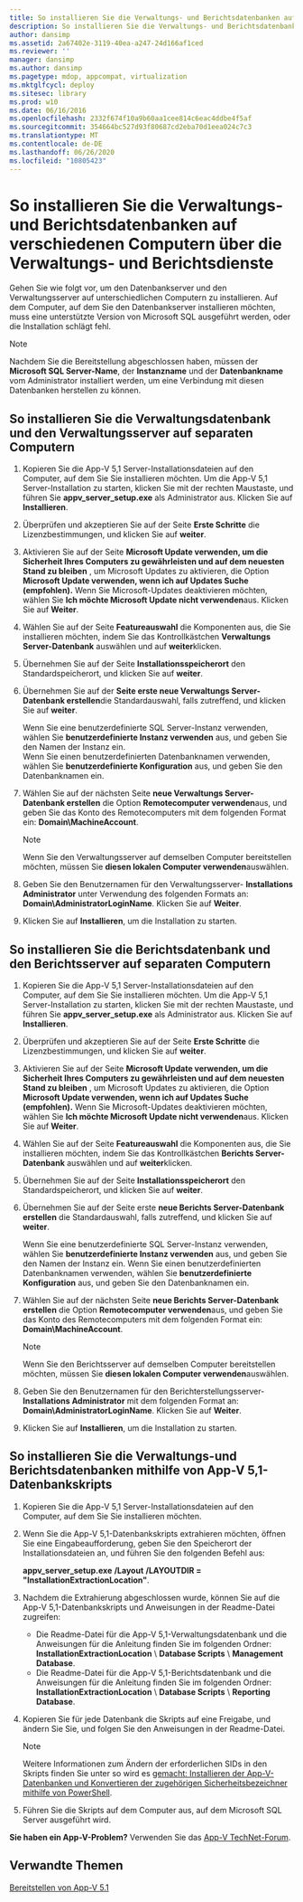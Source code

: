 ```yaml
---
title: So installieren Sie die Verwaltungs- und Berichtsdatenbanken auf verschiedenen Computern über die Verwaltungs- und Berichtsdienste
description: So installieren Sie die Verwaltungs- und Berichtsdatenbanken auf verschiedenen Computern über die Verwaltungs- und Berichtsdienste
author: dansimp
ms.assetid: 2a67402e-3119-40ea-a247-24d166af1ced
ms.reviewer: ''
manager: dansimp
ms.author: dansimp
ms.pagetype: mdop, appcompat, virtualization
ms.mktglfcycl: deploy
ms.sitesec: library
ms.prod: w10
ms.date: 06/16/2016
ms.openlocfilehash: 2332f674f10a9b60aa1cee814c6eac4ddbe4f5af
ms.sourcegitcommit: 354664bc527d93f80687cd2eba70d1eea024c7c3
ms.translationtype: MT
ms.contentlocale: de-DE
ms.lasthandoff: 06/26/2020
ms.locfileid: "10805423"
---
```

# So installieren Sie die Verwaltungs- und Berichtsdatenbanken auf verschiedenen Computern über die Verwaltungs- und Berichtsdienste

Gehen Sie wie folgt vor, um den Datenbankserver und den Verwaltungsserver auf unterschiedlichen Computern zu installieren. Auf dem Computer, auf dem Sie den Datenbankserver installieren möchten, muss eine unterstützte Version von Microsoft SQL ausgeführt werden, oder die Installation schlägt fehl.

> [!NOTE]
> Nachdem Sie die Bereitstellung abgeschlossen haben, müssen der **Microsoft SQL Server-Name**, der **Instanzname** und der **Datenbankname** vom Administrator installiert werden, um eine Verbindung mit diesen Datenbanken herstellen zu können.

## So installieren Sie die Verwaltungsdatenbank und den Verwaltungsserver auf separaten Computern

1. Kopieren Sie die App-V 5,1 Server-Installationsdateien auf den Computer, auf dem Sie Sie installieren möchten. Um die App-V 5,1 Server-Installation zu starten, klicken Sie mit der rechten Maustaste, und führen Sie **appv\_server\_setup.exe** als Administrator aus. Klicken Sie auf **Installieren**.
1. Überprüfen und akzeptieren Sie auf der Seite **Erste Schritte** die Lizenzbestimmungen, und klicken Sie auf **weiter**.
1. Aktivieren Sie auf der Seite **Microsoft Update verwenden, um die Sicherheit Ihres Computers zu gewährleisten und auf dem neuesten Stand zu bleiben** , um Microsoft Updates zu aktivieren, die Option **Microsoft Update verwenden, wenn ich auf Updates Suche (empfohlen).** Wenn Sie Microsoft-Updates deaktivieren möchten, wählen Sie **Ich möchte Microsoft Update nicht verwenden**aus. Klicken Sie auf **Weiter**.
1. Wählen Sie auf der Seite **Featureauswahl** die Komponenten aus, die Sie installieren möchten, indem Sie das Kontrollkästchen **Verwaltungs Server-Datenbank** auswählen und auf **weiter**klicken.
1. Übernehmen Sie auf der Seite **Installationsspeicherort** den Standardspeicherort, und klicken Sie auf **weiter**.
1. Übernehmen Sie auf der **Seite erste neue Verwaltungs Server-Datenbank erstellen**die Standardauswahl, falls zutreffend, und klicken Sie auf **weiter**.

    Wenn Sie eine benutzerdefinierte SQL Server-Instanz verwenden, wählen Sie **benutzerdefinierte Instanz verwenden** aus, und geben Sie den Namen der Instanz ein. \
    Wenn Sie einen benutzerdefinierten Datenbanknamen verwenden, wählen Sie **benutzerdefinierte Konfiguration** aus, und geben Sie den Datenbanknamen ein.

1. Wählen Sie auf der nächsten Seite **neue Verwaltungs Server-Datenbank erstellen** die Option **Remotecomputer verwenden**aus, und geben Sie das Konto des Remotecomputers mit dem folgenden Format ein: **Domain\\MachineAccount**.

    > [!NOTE]
    > Wenn Sie den Verwaltungsserver auf demselben Computer bereitstellen möchten, müssen Sie **diesen lokalen Computer verwenden**auswählen.

1. Geben Sie den Benutzernamen für den Verwaltungsserver- **Installations Administrator** unter Verwendung des folgenden Formats an: **Domain\\AdministratorLoginName**. Klicken Sie auf **Weiter**.
1. Klicken Sie auf **Installieren**, um die Installation zu starten.

## So installieren Sie die Berichtsdatenbank und den Berichtsserver auf separaten Computern

1. Kopieren Sie die App-V 5,1 Server-Installationsdateien auf den Computer, auf dem Sie Sie installieren möchten. Um die App-V 5,1 Server-Installation zu starten, klicken Sie mit der rechten Maustaste, und führen Sie **appv\_server\_setup.exe** als Administrator aus. Klicken Sie auf **Installieren**.
1. Überprüfen und akzeptieren Sie auf der Seite **Erste Schritte** die Lizenzbestimmungen, und klicken Sie auf **weiter**.
1. Aktivieren Sie auf der Seite **Microsoft Update verwenden, um die Sicherheit Ihres Computers zu gewährleisten und auf dem neuesten Stand zu bleiben** , um Microsoft Updates zu aktivieren, die Option **Microsoft Update verwenden, wenn ich auf Updates Suche (empfohlen).** Wenn Sie Microsoft-Updates deaktivieren möchten, wählen Sie **Ich möchte Microsoft Update nicht verwenden**aus. Klicken Sie auf **Weiter**.
1. Wählen Sie auf der Seite **Featureauswahl** die Komponenten aus, die Sie installieren möchten, indem Sie das Kontrollkästchen **Berichts Server-Datenbank** auswählen und auf **weiter**klicken.
1. Übernehmen Sie auf der Seite **Installationsspeicherort** den Standardspeicherort, und klicken Sie auf **weiter**.
1. Übernehmen Sie auf der Seite erste **neue Berichts Server-Datenbank erstellen** die Standardauswahl, falls zutreffend, und klicken Sie auf **weiter**.

    Wenn Sie eine benutzerdefinierte SQL Server-Instanz verwenden, wählen Sie **benutzerdefinierte Instanz verwenden** aus, und geben Sie den Namen der Instanz ein.
    Wenn Sie einen benutzerdefinierten Datenbanknamen verwenden, wählen Sie **benutzerdefinierte Konfiguration** aus, und geben Sie den Datenbanknamen ein.

1. Wählen Sie auf der nächsten Seite **neue Berichts Server-Datenbank erstellen** die Option **Remotecomputer verwenden**aus, und geben Sie das Konto des Remotecomputers mit dem folgenden Format ein: **Domain\\MachineAccount**.

    > [!NOTE]
    > Wenn Sie den Berichtsserver auf demselben Computer bereitstellen möchten, müssen Sie **diesen lokalen Computer verwenden**auswählen.

1. Geben Sie den Benutzernamen für den Berichterstellungsserver- **Installations Administrator** mit dem folgenden Format an: **Domain\\AdministratorLoginName**. Klicken Sie auf **Weiter**.
1. Klicken Sie auf **Installieren**, um die Installation zu starten.

## So installieren Sie die Verwaltungs-und Berichtsdatenbanken mithilfe von App-V 5,1-Datenbankskripts

1. Kopieren Sie die App-V 5,1 Server-Installationsdateien auf den Computer, auf dem Sie Sie installieren möchten.
1. Wenn Sie die App-V 5,1-Datenbankskripts extrahieren möchten, öffnen Sie eine Eingabeaufforderung, geben Sie den Speicherort der Installationsdateien an, und führen Sie den folgenden Befehl aus:

    **appv\_server\_setup.exe** **/Layout** **/LAYOUTDIR = "InstallationExtractionLocation"**.

1. Nachdem die Extrahierung abgeschlossen wurde, können Sie auf die App-V 5,1-Datenbankskripts und Anweisungen in der Readme-Datei zugreifen:

    - Die Readme-Datei für die App-V 5,1-Verwaltungsdatenbank und die Anweisungen für die Anleitung finden Sie im folgenden Ordner: **InstallationExtractionLocation**  \\  **Database Scripts**  \\  **Management Database**.
    - Die Readme-Datei für die App-V 5,1-Berichtsdatenbank und die Anweisungen für die Anleitung finden Sie im folgenden Ordner: **InstallationExtractionLocation**  \\  **Database Scripts**  \\  **Reporting Database**.

1. Kopieren Sie für jede Datenbank die Skripts auf eine Freigabe, und ändern Sie Sie, und folgen Sie den Anweisungen in der Readme-Datei.

    > [!NOTE]
    > Weitere Informationen zum Ändern der erforderlichen SIDs in den Skripts finden Sie unter so wird es [gemacht: Installieren der App-V-Datenbanken und Konvertieren der zugehörigen Sicherheitsbezeichner mithilfe von PowerShell](how-to-install-the-app-v-databases-and-convert-the-associated-security-identifiers--by-using-powershell51.md).

1. Führen Sie die Skripts auf dem Computer aus, auf dem Microsoft SQL Server ausgeführt wird.

**Sie haben ein App-V-Problem?** Verwenden Sie das [App-V TechNet-Forum](https://social.technet.microsoft.com/Forums/home?forum=mdopappv).

## Verwandte Themen

[Bereitstellen von App-V 5.1](deploying-app-v-51.md)

